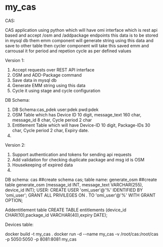 # my_cas

CAS:

CAS application using python which will have omi interface which is rest api based and accept /osm and /addpackage endpoints this data is to be stored in mysql db them emm component will generate string using this data and save to other table then cycler component will take this saved emm and carrousal it for period and repetion cycle as per defined values 

Version 1:
1. Accept requests over REST API interface 
2. OSM and ADD-Package command
3. Save data in mysql db
4. Generate EMM string using this data
5. Cycle it using stage and cycle configuration

DB Schema:
1. DB Schema:cas_pdek user:pdek pwd:pdek 
2. OSM Table which has Device ID 10 digit, message_text 160 char, message_id 8 char, Cycle period 2 char
3. Entitlement Table which will have Device-ID 10 digit, Package-IDs 30 char, Cycle period 2 char, Expiry date.
3. 


Version 2:
1. Support authentication and tokens for sending api requests
2. Add validation for checking duplicate package and msg id is OSM
3. Housekeeping of expired data
4. 


DB schema: cas
##create schema cas;
table name: generate_osm
##create table generate_osm (message_id INT, message_text VARCHAR(255), device_id INT);
USER:
CREATE USER 'omi_user'@'%' IDENTIFIED BY 'omi_user';
GRANT ALL PRIVILEGES ON *.* TO 'omi_user'@'%' WITH GRANT OPTION;

Addentitlement table
CREATE TABLE entitlements (device_id CHAR(10),package_id VARCHAR(40),expiry DATE);

Devices table:




docker build -t my_cas .
docker run -d --name my_cas -v /root/cas:/root/cas -p 5050:5050 -p 8081:8081 my_cas

